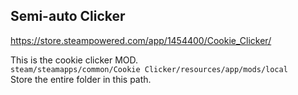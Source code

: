 ## Semi-auto Clicker
https://store.steampowered.com/app/1454400/Cookie_Clicker/

This is the cookie clicker MOD.  
`steam/steamapps/common/Cookie Clicker/resources/app/mods/local`  
Store the entire folder in this path.  
